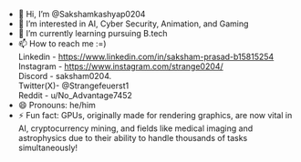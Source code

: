- 👋 Hi, I’m @Sakshamkashyap0204
- 👀 I’m interested in AI, Cyber Security, Animation, and Gaming  
- 🌱 I’m currently learning pursuing B.tech
- 📫 How to reach me :=)<br> Linkedin - https://www.linkedin.com/in/saksham-prasad-b15815254 <br> Instagram - https://www.instagram.com/strange0204/<br> Discord - saksham0204.<br>Twitter(X)- @Strangefeuerst1<br>Reddit - u/No_Advantage7452 <br>
- 😄 Pronouns: he/him <br>
- ⚡ Fun fact: GPUs, originally made for rendering graphics, are now vital in AI, cryptocurrency mining, and fields like medical imaging and astrophysics due to their ability to handle thousands of tasks 
                simultaneously!

<!---
Sakshamkashyap0204/Sakshamkashyap0204 is a ✨ special ✨ repository because its `README.md` (this file) appears on your GitHub profile.
You can click the Preview link to take a look at your changes.
--->
